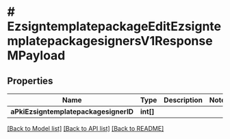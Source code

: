 # # EzsigntemplatepackageEditEzsigntemplatepackagesignersV1ResponseMPayload

## Properties

Name | Type | Description | Notes
------------ | ------------- | ------------- | -------------
**aPkiEzsigntemplatepackagesignerID** | **int[]** |  |

[[Back to Model list]](../../README.md#models) [[Back to API list]](../../README.md#endpoints) [[Back to README]](../../README.md)
